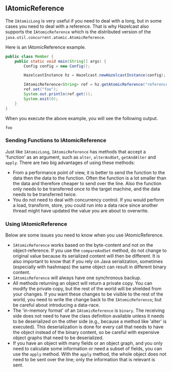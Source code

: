

## IAtomicReference

The `IAtomicLong` is very useful if you need to deal with a long, but in some cases you need to deal with a reference. That is why Hazelcast also supports the `IAtomicReference` which is the distributed version of the `java.util.concurrent.atomic.AtomicReference`.

Here is an IAtomicReference example.

```java
public class Member {
    public static void main(String[] args) {
        Config config = new Config();

        HazelcastInstance hz = Hazelcast.newHazelcastInstance(config);

        IAtomicReference<String> ref = hz.getAtomicReference("reference");
        ref.set("foo");
        System.out.println(ref.get());
        System.exit(0);
    } 
}
```

When you execute the above example, you will see the following output.

`foo`

### Sending Functions to IAtomicReference

Just like `IAtomicLong`, `IAtomicReference` has methods that accept a 'function' as an argument, such as `alter`, `alterAndGet`, `getAndAlter` and `apply`. There are two big advantages of using these methods:

-	From a performance point of view, it is better to send the function to the data then the data to the function. Often the function is a lot smaller than the data and therefore cheaper to send over the line. Also the function only needs to be transferred once to the target machine, and the data needs to be transferred twice.
-	You do not need to deal with concurrency control. If you would perform a load, transform, store, you could run into a data race since another thread might have updated the value you are about to overwrite. 

### Using IAtomicReference

Below are some issues you need to know when you use IAtomicReference.

-	`IAtomicReference` works based on the byte-content and not on the object-reference. If you use the `compareAndSet` method, do not change to original value because its serialized content will then be different. 
It is also important to know that if you rely on Java serialization, sometimes (especially with hashmaps) the same object can result in different binary content.
-	`IAtomicReference` will always have one synchronous backup.
-	All methods returning an object will return a private copy. You can modify the private copy, but the rest of the world will be shielded from your changes. If you want these changes to be visible to the rest of the world, you need to write the change back to the `IAtomicReference`; but be careful about introducing a data-race. 
-	The 'in-memory format' of an `IAtomicReference` is `binary`. The receiving side does not need to have the class definition available unless it needs to be deserialized on the other side (e.g., because a method like 'alter' is executed). This deserialization is done for every call that needs to have the object instead of the binary content, so be careful with expensive object graphs that need to be deserialized.
-	If you have an object with many fields or an object graph, and you only need to calculate some information or need a subset of fields, you can use the `apply` method. With the `apply` method, the whole object does not need to be sent over the line; only the information that is relevant is sent.
